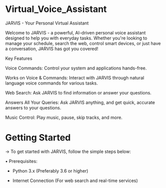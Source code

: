# Virtual_Voice_Assistant

JARVIS - Your Personal Virtual Assistant

Welcome to JARVIS - a powerful, AI-driven personal voice assistant designed to help you with everyday tasks. Whether you're looking to manage your schedule, search the web, control smart devices, or just have a conversation, JARVIS has got you covered!

Key Features

Voice Commands: Control your system and applications hands-free.

Works on Voice & Commands: Interact with JARVIS through natural language voice commands for various tasks.

Web Search: Ask JARVIS to find information or answer your questions.

Answers All Your Queries: Ask JARVIS anything, and get quick, accurate answers to your questions.

Music Control: Play music, pause, skip tracks, and more.

# Getting Started

-> To get started with JARVIS, follow the simple steps below:

• Prerequisites:

- Python 3.x (Preferably 3.6 or higher)

- Internet Connection (For web search and real-time services)
